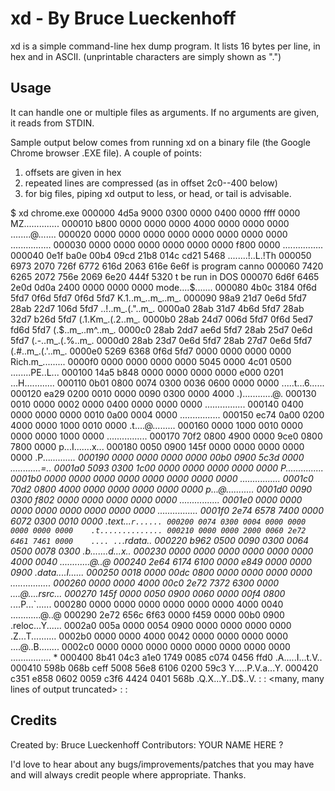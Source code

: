 xd - By Bruce Lueckenhoff
======================================================

xd is a simple command-line hex dump program. It lists 16 bytes per line,
in hex and in ASCII. (unprintable characters are simply shown as ".")



Usage
------------------------------------------------------

It can handle one or multiple files as arguments.
If no arguments are given, it reads from STDIN.

Sample output below comes from running xd on a binary file
(the Google Chrome browser .EXE file). A couple of points:
  1) offsets are given in hex
  2) repeated lines are compressed (as in offset 2c0--400 below)
  3) for big files, piping xd output to less, or head, or tail is advisable.


$ xd chrome.exe
000000 4d5a 9000 0300 0000 0400 0000 ffff 0000    MZ..............
000010 b800 0000 0000 0000 4000 0000 0000 0000    ........@.......
000020 0000 0000 0000 0000 0000 0000 0000 0000    ................
000030 0000 0000 0000 0000 0000 0000 f800 0000    ................
000040 0e1f ba0e 00b4 09cd 21b8 014c cd21 5468    ........!..L.!Th
000050 6973 2070 726f 6772 616d 2063 616e 6e6f    is program canno
000060 7420 6265 2072 756e 2069 6e20 444f 5320    t be run in DOS 
000070 6d6f 6465 2e0d 0d0a 2400 0000 0000 0000    mode....$.......
000080 4b0c 3184 0f6d 5fd7 0f6d 5fd7 0f6d 5fd7    K.1..m_..m_..m_.
000090 98a9 21d7 0e6d 5fd7 28ab 22d7 106d 5fd7    ..!..m_.(."..m_.
0000a0 28ab 31d7 4b6d 5fd7 28ab 32d7 b26d 5fd7    (.1.Km_.(.2..m_.
0000b0 28ab 24d7 006d 5fd7 0f6d 5ed7 fd6d 5fd7    (.$..m_..m^..m_.
0000c0 28ab 2dd7 ae6d 5fd7 28ab 25d7 0e6d 5fd7    (.-..m_.(.%..m_.
0000d0 28ab 23d7 0e6d 5fd7 28ab 27d7 0e6d 5fd7    (.#..m_.(.'..m_.
0000e0 5269 6368 0f6d 5fd7 0000 0000 0000 0000    Rich.m_.........
0000f0 0000 0000 0000 0000 5045 0000 4c01 0500    ........PE..L...
000100 14a5 b848 0000 0000 0000 0000 e000 0201    ...H............
000110 0b01 0800 0074 0300 0036 0600 0000 0000    .....t...6......
000120 ea29 0200 0010 0000 0090 0300 0000 4000    .)............@.
000130 0010 0000 0002 0000 0400 0000 0000 0000    ................
000140 0400 0000 0000 0000 0010 0a00 0004 0000    ................
000150 ec74 0a00 0200 4000 0000 1000 0010 0000    .t....@.........
000160 0000 1000 0010 0000 0000 0000 1000 0000    ................
000170 70f2 0800 4900 0000 9ce0 0800 7800 0000    p...I.......x...
000180 0050 0900 145f 0000 0000 0000 0000 0000    .P..._..........
000190 0000 0000 0000 0000 00b0 0900 5c3d 0000    ............\=..
0001a0 5093 0300 1c00 0000 0000 0000 0000 0000    P...............
0001b0 0000 0000 0000 0000 0000 0000 0000 0000    ................
0001c0 70d2 0800 4000 0000 0000 0000 0000 0000    p...@...........
0001d0 0090 0300 f802 0000 0000 0000 0000 0000    ................
0001e0 0000 0000 0000 0000 0000 0000 0000 0000    ................
0001f0 2e74 6578 7400 0000 6072 0300 0010 0000    .text...`r......
000200 0074 0300 0004 0000 0000 0000 0000 0000    .t..............
000210 0000 0000 2000 0060 2e72 6461 7461 0000    .... ..`.rdata..
000220 b962 0500 0090 0300 0064 0500 0078 0300    .b.......d...x..
000230 0000 0000 0000 0000 0000 0000 4000 0040    ............@..@
000240 2e64 6174 6100 0000 e849 0000 0000 0900    .data....I......
000250 0018 0000 00dc 0800 0000 0000 0000 0000    ................
000260 0000 0000 4000 00c0 2e72 7372 6300 0000    ....@....rsrc...
000270 145f 0000 0050 0900 0060 0000 00f4 0800    ._...P...`......
000280 0000 0000 0000 0000 0000 0000 4000 0040    ............@..@
000290 2e72 656c 6f63 0000 f459 0000 00b0 0900    .reloc...Y......
0002a0 005a 0000 0054 0900 0000 0000 0000 0000    .Z...T..........
0002b0 0000 0000 4000 0042 0000 0000 0000 0000    ....@..B........
0002c0 0000 0000 0000 0000 0000 0000 0000 0000    ................
*
000400 8b41 04c3 a1e0 1749 0085 c074 0456 ffd0    .A.....I...t.V..
000410 598b 068b ceff 5008 56e8 6106 0200 59c3    Y.....P.V.a...Y.
000420 c351 e858 0602 0059 c3f6 4424 0401 568b    .Q.X...Y..D$..V.
:
:
<many, many lines of output truncated>
:
:


Credits
------------------------------------------------------

Created by: Bruce Lueckenhoff
Contributors: YOUR NAME HERE ?

I'd love to hear about any bugs/improvements/patches
that you may have and will always credit people where
appropriate. Thanks.

